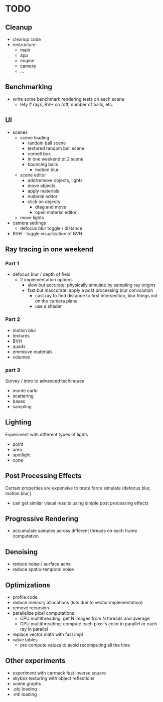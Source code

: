 # TODO

## Cleanup

- cleanup code
- restructure
  - main
  - app
  - engine
  - camera
  - ...

## Benchmarking

- write some benchmark rendering tests on each scene
  - lety # rays, BVH on /off, number of balls, etc.

## UI

- scenes
  - scene loading
    - random ball scene
    - textured random ball scene
    - cornell box
    - in one weekend pt 2 scene
    - bouncing balls
      - motion blur
  - scene editor
    - add/remove objects, lights
    - move objects
    - apply materials
    - material editor
    - click on objects
      - drag and move
      - open material editor
  - move lights
- camera settings
  - defocus blur toggle / distance
- BVH - toggle visualization of BVH

## Ray tracing in one weekend

### Part 1

- defocus blur / depth of field
  - 2 implementation options
    - slow but accurate: physically simulate by sampling ray origins
    - fast but inaccurate: apply a post processing blur convolution
      - cast ray to find distance to first intersection, blur things not on the camera plane
      - use a shader

### Part 2

- motion blur
- textures
- BVH
- quads
- emmisive materials
- volumes

### part 3

Survey / intro to advanced techinques

- monte carlo
- scattering
- bases
- sampling

## Lighting

Experiment with different types of lights

- point
- area
- spotlight
- cone

## Post Processing Effects

Certain properties are expensive to brute force simulate (defocus blur, motion blur,)

- can get similar visual results using simple post processing effects

## Progressive Rendering

- accumulate samples across different threads on each frame computation

## Denoising

- reduce noise / surface acne
- reduce spatio-temporal noise

## Optimizations

- profile code
- reduce memory allocations (lots due to vector implementation)
- remove recursion
- parallelize pixel computations
  - CPU multithreading: get N images from N threads and average
  - GPU multithreading: compute each pixel's color in parallel or each ray in parallel
- replace vector math with fast impl
- value tables
  - pre compute values to avoid recomputing all the time

## Other experiments

- experiment with carmack fast inverse square
- skybox texturing with object reflections
- scene graphs
- .obj loading
- .mtl loading
